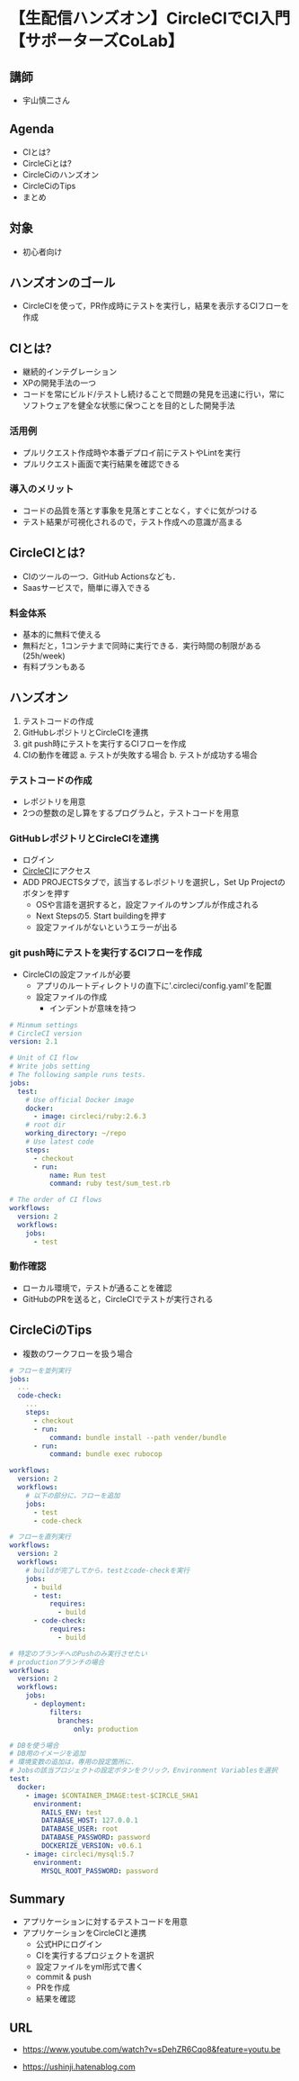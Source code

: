 # 【生配信ハンズオン】CircleCIでCI入門【サポーターズCoLab】

## 講師

+ 宇山慎二さん

## Agenda

+ CIとは?
+ CircleCiとは?
+ CircleCiのハンズオン
+ CircleCiのTips
+ まとめ

## 対象

+ 初心者向け

## ハンズオンのゴール

+ CircleCIを使って，PR作成時にテストを実行し，結果を表示するCIフローを作成

## CIとは?

+ 継続的インテグレーション
+ XPの開発手法の一つ
+ コードを常にビルド/テストし続けることで問題の発見を迅速に行い，常にソフトウェアを健全な状態に保つことを目的とした開発手法

### 活用例

+ プルリクエスト作成時や本番デプロイ前にテストやLintを実行
+ プルリクエスト画面で実行結果を確認できる

### 導入のメリット

+ コードの品質を落とす事象を見落とすことなく，すぐに気がつける
+ テスト結果が可視化されるので，テスト作成への意識が高まる

## CircleCIとは?

+ CIのツールの一つ．GitHub Actionsなども．
+ Saasサービスで，簡単に導入できる

### 料金体系

+ 基本的に無料で使える
+ 無料だと，1コンテナまで同時に実行できる．実行時間の制限がある(25h/week)
+ 有料プランもある

## ハンズオン

1. テストコードの作成
2. GitHubレポジトリとCircleCIを連携
3. git push時にテストを実行するCIフローを作成
4. CIの動作を確認
    a. テストが失敗する場合
    b. テストが成功する場合

### テストコードの作成

+ レポジトリを用意
+ 2つの整数の足し算をするプログラムと，テストコードを用意

### GitHubレポジトリとCircleCIを連携

+ ログイン
+ [CircleCI](https://circleci.com/)にアクセス
+ ADD PROJECTSタブで，該当するレポジトリを選択し，Set Up Projectのボタンを押す
  + OSや言語を選択すると，設定ファイルのサンプルが作成される
  + Next Stepsの5. Start buildingを押す
  + 設定ファイルがないというエラーが出る

### git push時にテストを実行するCIフローを作成

+ CircleCIの設定ファイルが必要
  + アプリのルートディレクトリの直下に'.circleci/config.yaml'を配置
  + 設定ファイルの作成
    + インデントが意味を持つ

```yml
# Minmum settings
# CircleCI version
version: 2.1

# Unit of CI flow
# Write jobs setting
# The following sample runs tests.
jobs:
  test:
    # Use official Docker image
    docker:
      - image: circleci/ruby:2.6.3
    # root dir
    working_directory: ~/repo
    # Use latest code
    steps:
      - checkout
      - run:
          name: Run test
          command: ruby test/sum_test.rb

# The order of CI flows
workflows:
  version: 2
  workflows:
    jobs:
      - test

```

### 動作確認

+ ローカル環境で，テストが通ることを確認
+ GitHubのPRを送ると，CircleCIでテストが実行される

## CircleCiのTips

+ 複数のワークフローを扱う場合

```yml
# フローを並列実行
jobs:
  ...
  code-check:
    ...
    steps:
      - checkout
      - run:
          command: bundle install --path vender/bundle
      - run:
          command: bundle exec rubocop

workflows:
  version: 2
  workflows:
    # 以下の部分に，フローを追加
    jobs:
      - test
      - code-check

# フローを直列実行
workflows:
  version: 2
  workflows:
    # buildが完了してから，testとcode-checkを実行
    jobs:
      - build
      - test:
          requires:
            - build
      - code-check:
          requires:
            - build

# 特定のブランチへのPushのみ実行させたい
# productionブランチの場合
workflows:
  version: 2
  workflows:
    jobs:
      - deployment:
          filters:
            branches:
                only: production

# DBを使う場合
# DB用のイメージを追加
# 環境変数の追加は，専用の設定箇所に．
# Jobsの該当プロジェクトの設定ボタンをクリック，Environment Variablesを選択
test:
  docker:
    - image: $CONTAINER_IMAGE:test-$CIRCLE_SHA1
      environment:
        RAILS_ENV: test
        DATABASE_HOST: 127.0.0.1
        DATABASE_USER: root
        DATABASE_PASSWORD: password
        DOCKERIZE_VERSION: v0.6.1
    - image: circleci/mysql:5.7
      environment:
        MYSQL_ROOT_PASSWORD: password
```

## Summary

+ アプリケーションに対するテストコードを用意
+ アプリケーションをCircleCIと連携
  + 公式HPにログイン
  + CIを実行するプロジェクトを選択
  + 設定ファイルをyml形式で書く
  + commit & push
  + PRを作成
  + 結果を確認

## URL

+ https://www.youtube.com/watch?v=sDehZR6Cqo8&feature=youtu.be

+ https://ushinji.hatenablog.com
